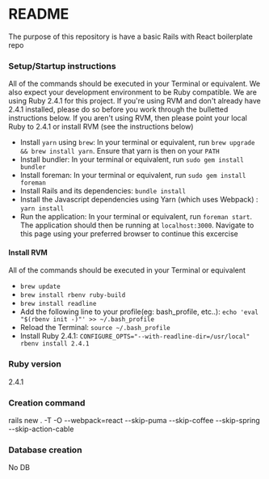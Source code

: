 # README

The purpose of this repository is have a basic Rails with React boilerplate repo

### Setup/Startup instructions
All of the commands should be executed in your Terminal or equivalent. We also expect your development environment to be Ruby compatible.
We are using Ruby 2.4.1 for this project. If you're using RVM and don't already have 2.4.1 installed, please do so before you work through the bulletted
instructions below. If you aren't using RVM, then please point your local Ruby to 2.4.1 or install RVM (see the instructions below)

* Install `yarn` using `brew`: In your terminal or equivalent, run `brew upgrade && brew install yarn`. Ensure that yarn is then on your `PATH`
* Install bundler: In your terminal or equivalent, run `sudo gem install bundler`
* Install foreman: In your terminal or equivalent, run `sudo gem install foreman`
* Install Rails and its dependencies: `bundle install`
* Install the Javascript dependencies using Yarn (which uses Webpack) : `yarn install`
* Run the application: In your terminal or equivalent, run `foreman start`. The application should then be running at `localhost:3000`. Navigate to this page using your preferred browser to continue this excercise

#### Install RVM
All of the commands should be executed in your Terminal or equivalent

* `brew update`
* `brew install rbenv ruby-build`
* `brew install readline`
* Add the following line to your profile(eg: bash_profile, etc..): `echo 'eval "$(rbenv init -)"' >> ~/.bash_profile`
* Reload the Terminal: `source ~/.bash_profile`
* Install Ruby 2.4.1: `CONFIGURE_OPTS="--with-readline-dir=/usr/local" rbenv install 2.4.1`

### Ruby version
2.4.1
### Creation command
  rails new . -T -O --webpack=react --skip-puma --skip-coffee --skip-spring --skip-action-cable
### Database creation
  No DB
